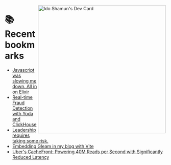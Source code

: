 <a href="https://app.daily.dev/idoshamun"><img src="https://api.daily.dev/devcards/v2/28849d86070e4c099c877ab6837c61f0.png?type=default&r=auy" align="right" width="400" alt="Ido Shamun's Dev Card"/></a>

# 📚 Recent bookmarks
<!-- BOOKMARKS:START -->
- [Javascript was slowing me down. All in on Elixir](https://app.daily.dev/posts/uNkqy2Bgq?utm_source=rss&utm_medium=bookmarks&utm_campaign=28849d86070e4c099c877ab6837c61f0)
- [Real-time Fraud Detection with Yoda and ClickHouse](https://app.daily.dev/posts/0A1VdWrZX?utm_source=rss&utm_medium=bookmarks&utm_campaign=28849d86070e4c099c877ab6837c61f0)
- [Leadership requires taking some risk.](https://app.daily.dev/posts/LfncCknVr?utm_source=rss&utm_medium=bookmarks&utm_campaign=28849d86070e4c099c877ab6837c61f0)
- [Embedding Gleam in my blog with Vite](https://app.daily.dev/posts/SroPn9MKe?utm_source=rss&utm_medium=bookmarks&utm_campaign=28849d86070e4c099c877ab6837c61f0)
- [Uber&#39;s CacheFront: Powering 40M Reads per Second with Significantly Reduced Latency](https://app.daily.dev/posts/QvKOAUeBb?utm_source=rss&utm_medium=bookmarks&utm_campaign=28849d86070e4c099c877ab6837c61f0)
<!-- BOOKMARKS:END -->

